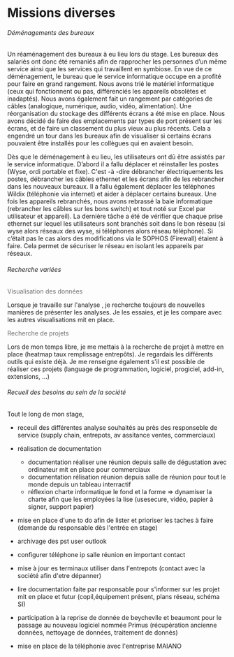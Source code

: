 # Missions diverses

###### Déménagements des bureaux 
Un réaménagement des bureaux à eu lieu lors du stage. Les bureaux des salariés ont donc été remaniés afin de rapprocher les personnes d’un même service ainsi que les services qui travaillent en symbiose. 
En vue de ce déménagement, le bureau que le service informatique occupe en a profité pour faire en grand rangement. Nous avons trié le matériel informatique (ceux qui fonctionnent ou pas, différenciés les appareils obsolètes et inadaptés). Nous avons également fait un rangement par catégories de câbles (analogique, numérique, audio, vidéo, alimentation).
Une réorganisation du stockage des différents écrans a été mise en place. Nous avons décidé de faire des emplacements par types de port présent sur les écrans, et de faire un classement du plus vieux au plus récents. Cela a engendré un tour dans les bureaux afin de visualiser si certains écrans pouvaient être installés pour les collègues qui en avaient besoin.  

Dès que le déménagement à eu lieu, les utilisateurs ont dû être assistés par le service informatique. 
D’abord il a fallu déplacer et réinstaller les postes (Wyse, ordi portable et fixe). C'est -à -dire débrancher électriquements les postes, débrancher les câbles ethernet et les écrans afin de les rebrancher dans les nouveaux bureaux. 
Il a fallu également déplacer les téléphones Wildix (téléphonie via internet) et aider à déplacer certains bureaux.
Une fois les appareils rebranchés, nous avons rebrassé la baie informatique (rebrancher les câbles sur les bons switch) et tout noté sur Excel par utilisateur et appareil).
La dernière tâche a été de vérifier que chaque prise ethernet sur lequel les utilisateurs sont branchés soit dans le bon réseau (si wyse alors réseaux des wyse, si téléphones alors réseau téléphone). Si c’était pas le cas alors des modifications via le SOPHOS (Firewall) étaient à faire. Cela permet de sécuriser le réseau en isolant les appareils par réseaux.

###### Recherche variées
<p style="color:6D6D6D;">Visualisation des données</p>
Lorsque je travaille sur l'analyse , je recherche toujours de nouvelles manières de présenter les analyses. Je les essaies, et je les compare avec les autres visualisations mit en place. 

 
<p style="color:#6D6D6D;">Recherche de projets</p>
Lors de mon temps libre, je me mettais à la recherche de projet à mettre en place (heatmap taux remplissage entrepôts). Je regardais les différents outils qui existe déjà. Je me renseigne également s'il est possible de réaliser ces projets (language de programmation, logiciel, progiciel, add-in, extensions, …)  



###### Recueil des besoins au sein de la société
Tout le long de mon stage, 
- receuil des différentes analyse souhaités au près des responseble de service (supply chain, entrepots, av assitance ventes, commerciaux) 
- réalisation de documentation 
  - documentation réaliser une réunion depuis salle de dégustation avec ordinateur mit en place pour commerciaux
  - documentation rélisation réunion depuis salle de réunion pour tout le monde depuis un tableau interractif
  - réflexion charte informatique le fond et la forme => dynamiser la charte afin que les employées la lise (usesecure, vidéo, papier à signer, support papier)
- mise en place d'une to do afin de lister et prioriser les taches à faire (demande du responsable dès l'entrée en stage)
- archivage des pst user outlook 
- configurer téléphone ip salle réunion en important contact
- mise à jour es terminaux utiliser dans l'entrepots (contact avec la société afin d'etre dépanner)
- lire documentation faite par responsable pour s'informer sur les projet mit en place et futur (copil,équipement présent, plans réseau, schéma SI)
- participation à la reprise de donnée de beychevlle et beaumont pour le passage au nouveau logiciel nommée Primus (récupération ancienne données, nettoyage de données, traitement de donnés)

- mise en place de la téléphonie avec l'entreprise MAIANO




